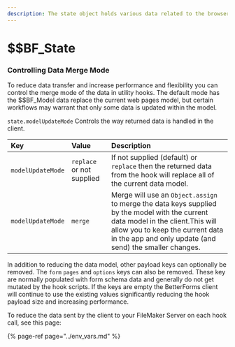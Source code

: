 ```yaml
---
description: The state object holds various data related to the browser environment.
---
```


# $$BF\_State

### Controlling Data Merge Mode

To reduce data transfer and increase performance and flexibility you can control the merge mode of the data in utility hooks. The default mode has the $$BF\_Model data replace the current web pages model, but certain workflows may warrant that only some data is updated within the model.

`state.modelUpdateMode` Controls the way returned data is handled in the client.

| Key | Value | Description |
| :--- | :--- | :--- |
| `modelUpdateMode` | `replace`  or not supplied | If not supplied \(default\) or `replace` then the returned data from the hook will replace all of the current data model.  |
| `modelUpdateMode` | `merge` | Merge will use an `Object.assign` to merge the data keys supplied by the model with the current data model in the client.This will allow you to keep the current data in the app and only update \(and send\) the smaller changes. |

In addition to reducing the data model, other payload keys can optionally be removed. The `form` `pages` and `options` keys can also be removed. These key are normally populated with form schema data and generally do not get mutated by the hook scripts. If the keys are empty the BetterForms client will continue to use the existing values significantly reducing the hook payload size and increasing performance.

To reduce the data sent by the client to your FileMaker Server on each hook call, see this page:

{% page-ref page="../env\_vars.md" %}

